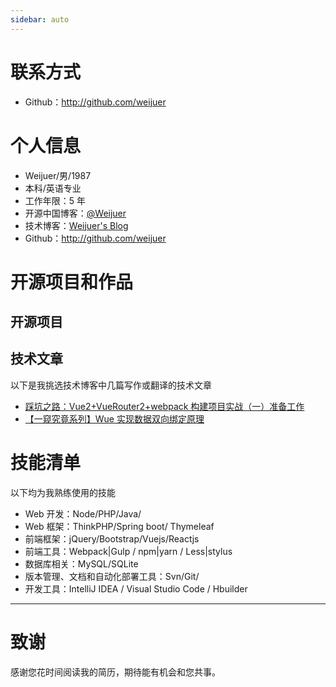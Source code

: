 ```yaml
---
sidebar: auto
---
```


# 联系方式

- Github：http://github.com/weijuer

# 个人信息

- Weijuer/男/1987
- 本科/英语专业
- 工作年限：5 年
- 开源中国博客：[@Weijuer](https://my.oschina.net/weijuer)
- 技术博客：[Weijuer's Blog](https://weijuer.guthub.io/blog/zh/)
- Github：http://github.com/weijuer

# 开源项目和作品

## 开源项目

## 技术文章

以下是我挑选技术博客中几篇写作或翻译的技术文章

- [踩坑之路：Vue2+VueRouter2+webpack 构建项目实战（一）准备工作](https://my.oschina.net/weijuer/blog/1563975)
- [【一窥究竟系列】Wue 实现数据双向绑定原理](https://my.oschina.net/weijuer/blog/1796687)

# 技能清单

以下均为我熟练使用的技能

- Web 开发：Node/PHP/Java/
- Web 框架：ThinkPHP/Spring boot/ Thymeleaf
- 前端框架：jQuery/Bootstrap/Vuejs/Reactjs
- 前端工具：Webpack|Gulp / npm|yarn / Less|stylus
- 数据库相关：MySQL/SQLite
- 版本管理、文档和自动化部署工具：Svn/Git/
- 开发工具：IntelliJ IDEA / Visual Studio Code / Hbuilder

---

# 致谢

感谢您花时间阅读我的简历，期待能有机会和您共事。
